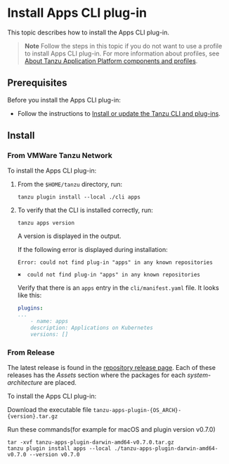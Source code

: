 # Install Apps CLI plug-in

This topic describes how to install the Apps CLI plug-in.

> **Note** Follow the steps in this topic if you do not want to use a profile to install Apps CLI plug-in.
> For more information about profiles, see [About Tanzu Application Platform components and profiles](../../about-package-profiles.hbs.md).

## <a id='prereqs'></a>Prerequisites

Before you install the Apps CLI plug-in:

- Follow the instructions to [Install or update the Tanzu CLI and plug-ins](../../install-tanzu-cli.md#cli-and-plugin).

## <a id='Install'></a>Install

### <a id=”from-tap-net”></a>From VMWare Tanzu Network

To install the Apps CLI plug-in:

1. From the `$HOME/tanzu` directory, run:

    ```console
    tanzu plugin install --local ./cli apps
    ```

2. To verify that the CLI is installed correctly, run:

    ```console
    tanzu apps version
    ```

    A version is displayed in the output.

    If the following error is displayed during installation:

    ```console
    Error: could not find plug-in "apps" in any known repositories

    ✖  could not find plug-in "apps" in any known repositories
    ```

    Verify that there is an `apps` entry in the `cli/manifest.yaml` file. It looks like this:

    ```yaml
    plugins:
    ...
        - name: apps
        description: Applications on Kubernetes
        versions: []
    ```

### <a id=”from-release”></a>From Release

The latest release is found in the [repository release page](https://github.com/vmware-tanzu/apps-cli-plugin/releases/).
Each of these releases has the *Assets* section where the packages for each *system-architecture*
are placed.

To install the Apps CLI plug-in:

Download the executable file  `tanzu-apps-plugin-{OS_ARCH}-{version}.tar.gz`

Run these commands(for example for macOS and plugin version v0.7.0)

```console
tar -xvf tanzu-apps-plugin-darwin-amd64-v0.7.0.tar.gz
tanzu plugin install apps --local ./tanzu-apps-plugin-darwin-amd64-v0.7.0 --version v0.7.0
```
